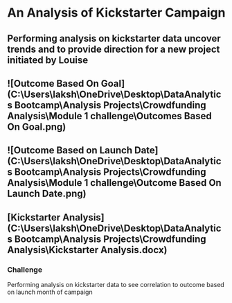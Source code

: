 # An Analysis of Kickstarter Campaign
Performing analysis on kickstarter data uncover trends and to provide direction for a new project initiated by Louise
---
![Outcome Based On Goal](C:\Users\laksh\OneDrive\Desktop\DataAnalytics Bootcamp\Analysis Projects\Crowdfunding Analysis\Module 1 challenge\Outcomes Based On Goal.png)
---
![Outcome Based on Launch Date](C:\Users\laksh\OneDrive\Desktop\DataAnalytics Bootcamp\Analysis Projects\Crowdfunding Analysis\Module 1 challenge\Outcome Based On Launch Date.png)
---
[Kickstarter Analysis](C:\Users\laksh\OneDrive\Desktop\DataAnalytics Bootcamp\Analysis Projects\Crowdfunding Analysis\Kickstarter Analysis.docx)
---
### Challenge
Performing analysis on kickstarter data to see correlation to outcome based on launch month of campaign 
